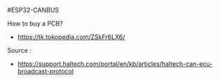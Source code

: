#ESP32-CANBUS

How to buy a PCB?
- https://tk.tokopedia.com/ZSkFr6LX6/

Source :
- https://support.haltech.com/portal/en/kb/articles/haltech-can-ecu-broadcast-protocol
